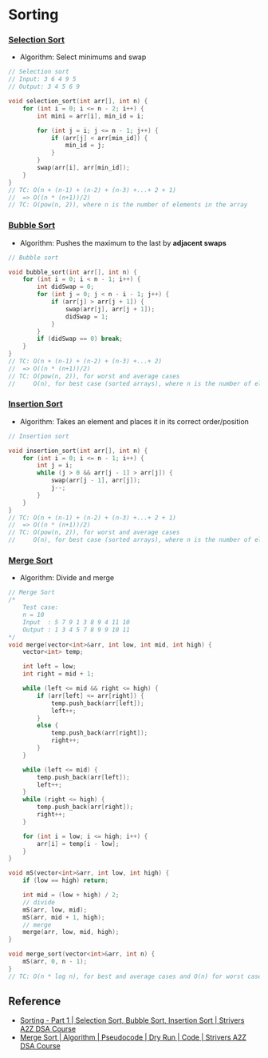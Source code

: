 # Sorting

### [Selection Sort](/Sorting/Selection%20Sort.cpp)
- Algorithm: Select minimums and swap
```cpp
// Selection sort
// Input: 3 6 4 9 5
// Output: 3 4 5 6 9

void selection_sort(int arr[], int n) {
	for (int i = 0; i <= n - 2; i++) {
		int mini = arr[i], min_id = i;

		for (int j = i; j <= n - 1; j++) {
			if (arr[j] < arr[min_id]) {
				min_id = j;
			}
		}
		swap(arr[i], arr[min_id]);
	}
}
// TC: O(n + (n-1) + (n-2) + (n-3) +...+ 2 + 1)
// 	=> O((n * (n+1))/2)
// TC: O(pow(n, 2)), where n is the number of elements in the array
```

### [Bubble Sort](/Sorting/Bubble%20Sort.cpp)
- Algorithm: Pushes the maximum to the last by **adjacent swaps**
```cpp
// Bubble sort

void bubble_sort(int arr[], int n) {
	for (int i = 0; i < n - 1; i++) {
		int didSwap = 0;
		for (int j = 0; j < n - i - 1; j++) {
			if (arr[j] > arr[j + 1]) {
				swap(arr[j], arr[j + 1]);
				didSwap = 1;
			}
		}
		if (didSwap == 0) break;
	}
}
// TC: O(n + (n-1) + (n-2) + (n-3) +...+ 2)
// 	=> O((n * (n+1))/2)
// TC: O(pow(n, 2)), for worst and average cases
//     O(n), for best case (sorted arrays), where n is the number of elements in the array
```

### [Insertion Sort](/Sorting/Insertion%20Sort.cpp)
- Algorithm: Takes an element and places it in its correct order/position
```cpp
// Insertion sort

void insertion_sort(int arr[], int n) {
	for (int i = 0; i <= n - 1; i++) {
		int j = i;
		while (j > 0 && arr[j - 1] > arr[j]) {
			swap(arr[j - 1], arr[j]);
			j--;
		}
	}
}
// TC: O(n + (n-1) + (n-2) + (n-3) +...+ 2 + 1)
// 	=> O((n * (n+1))/2)
// TC: O(pow(n, 2)), for worst and average cases
//     O(n), for best case (sorted arrays), where n is the number of elements in the array
```

### [Merge Sort](/Sorting/Merge%20Sort.cpp)
- Algorithm: Divide and merge
```cpp
// Merge Sort
/*
	Test case:
	n = 10
	Input  : 5 7 9 1 3 8 9 4 11 10
	Output : 1 3 4 5 7 8 9 9 10 11
*/
void merge(vector<int>&arr, int low, int mid, int high) {
	vector<int> temp;

	int left = low;
	int right = mid + 1;

	while (left <= mid && right <= high) {
		if (arr[left] <= arr[right]) {
			temp.push_back(arr[left]);
			left++;
		}
		else {
			temp.push_back(arr[right]);
			right++;
		}
	}

	while (left <= mid) {
		temp.push_back(arr[left]);
		left++;
	}
	while (right <= high) {
		temp.push_back(arr[right]);
		right++;
	}

	for (int i = low; i <= high; i++) {
		arr[i] = temp[i - low];
	}
}

void mS(vector<int>&arr, int low, int high) {
	if (low == high) return;

	int mid = (low + high) / 2;
	// divide
	mS(arr, low, mid);
	mS(arr, mid + 1, high);
	// merge
	merge(arr, low, mid, high);
}

void merge_sort(vector<int>&arr, int n) {
	mS(arr, 0, n - 1);
}
// TC: O(n * log n), for best and average cases and O(n) for worst cases, where n is the number of elements in the array
```

## Reference
- [Sorting - Part 1 | Selection Sort, Bubble Sort, Insertion Sort | Strivers A2Z DSA Course](https://youtu.be/HGk_ypEuS24?list=PLgUwDviBIf0oF6QL8m22w1hIDC1vJ_BHz)
- [Merge Sort | Algorithm | Pseudocode | Dry Run | Code | Strivers A2Z DSA Course](https://youtu.be/ogjf7ORKfd8)
